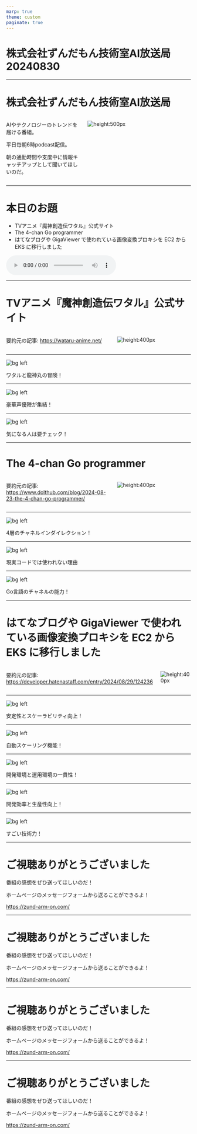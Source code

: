 ```yaml
---
marp: true
theme: custom
paginate: true
---
```


<!-- _class: title -->

# 株式会社ずんだもん技術室AI放送局 20240830

---

#  株式会社ずんだもん技術室AI放送局

<div class="columns">
<div style="flex: 5;">

AIやテクノロジーのトレンドを届ける番組。

平日毎朝6時podcast配信。

朝の通勤時間や支度中に情報キャッチアップとして聞いてほしいのだ。

</div>
<div style="flex: 7;">

![height:500px](/images/zundarmon_titlebar2.jpg)

</div>
</div>

---

# 本日のお題

- TVアニメ『魔神創造伝ワタル』公式サイト
- The 4-chan Go programmer
- はてなブログや GigaViewer で使われている画像変換プロキシを EC2 から EKS に移行しました

<audio controls src="/audio/株式会社ずんだもん技術室AI放送局_podcast_20240830.mp3" autoplay></audio>

---

# TVアニメ『魔神創造伝ワタル』公式サイト

<div class="columns">
<div style="flex: 7;">

要約元の記事: https://wataru-anime.net/

</div>
<div style="flex: 5;">

![height:400px](/slides/20240830/images/3.jpg)

</div>
</div>

---

![bg left](/slides/20240830/images/4.jpg)

ワタルと龍神丸の冒険！

---

![bg left](/slides/20240830/images/5.jpg)

豪華声優陣が集結！

---

![bg left](/slides/20240830/images/6.jpg)

気になる人は要チェック！

---

# The 4-chan Go programmer

<div class="columns">
<div style="flex: 7;">

要約元の記事: https://www.dolthub.com/blog/2024-08-23-the-4-chan-go-programmer/

</div>
<div style="flex: 5;">

![height:400px](/slides/20240830/images/7.jpg)

</div>
</div>

---

![bg left](/slides/20240830/images/8.jpg)

4層のチャネルインダイレクション！

---

![bg left](/slides/20240830/images/9.jpg)

現実コードでは使われない理由

---

![bg left](/slides/20240830/images/10.jpg)

Go言語のチャネルの能力！

---

# はてなブログや GigaViewer で使われている画像変換プロキシを EC2 から EKS に移行しました

<div class="columns">
<div style="flex: 7;">

要約元の記事: https://developer.hatenastaff.com/entry/2024/08/29/124236

</div>
<div style="flex: 5;">

![height:400px](/slides/20240830/images/11.jpg)

</div>
</div>

---

![bg left](/slides/20240830/images/12.jpg)

安定性とスケーラビリティ向上！

---

![bg left](/slides/20240830/images/13.jpg)

自動スケーリング機能！

---

![bg left](/slides/20240830/images/14.jpg)

開発環境と運用環境の一貫性！

---

![bg left](/slides/20240830/images/15.jpg)

開発効率と生産性向上！

---

![bg left](/slides/20240830/images/16.jpg)

すごい技術力！

---

<!-- _class: end -->

# ご視聴ありがとうございました

番組の感想をぜひ送ってほしいのだ！

ホームページのメッセージフォームから送ることができるよ！

https://zund-arm-on.com/

---

<!-- _class: end -->

# ご視聴ありがとうございました

番組の感想をぜひ送ってほしいのだ！

ホームページのメッセージフォームから送ることができるよ！

https://zund-arm-on.com/

---

<!-- _class: end -->

# ご視聴ありがとうございました

番組の感想をぜひ送ってほしいのだ！

ホームページのメッセージフォームから送ることができるよ！

https://zund-arm-on.com/

---

<!-- _class: end -->

# ご視聴ありがとうございました

番組の感想をぜひ送ってほしいのだ！

ホームページのメッセージフォームから送ることができるよ！

https://zund-arm-on.com/


